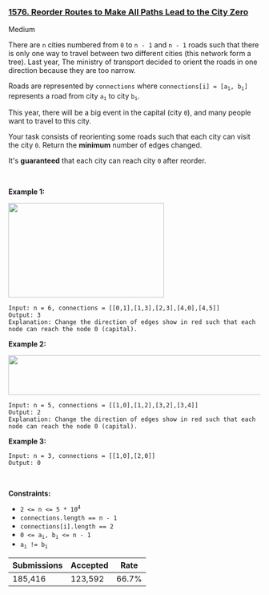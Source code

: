 ### [1576. Reorder Routes to Make All Paths Lead to the City Zero](https://leetcode.com/problems/reorder-routes-to-make-all-paths-lead-to-the-city-zero/)

Medium

There are `` n `` cities numbered from `` 0 `` to `` n - 1 `` and `` n - 1 `` roads such that there is only one way to travel between two different cities (this network form a tree). Last year, The ministry of transport decided to orient the roads in one direction because they are too narrow.

Roads are represented by `` connections `` where <code>connections[i] = [a<sub>i</sub>, b<sub>i</sub>]</code> represents a road from city <code>a<sub>i</sub></code> to city <code>b<sub>i</sub></code>.

This year, there will be a big event in the capital (city `` 0 ``), and many people want to travel to this city.

Your task consists of reorienting some roads such that each city can visit the city `` 0 ``. Return the __minimum__ number of edges changed.

It's __guaranteed__ that each city can reach city `` 0 `` after reorder.

 

<strong class="example">Example 1:</strong>

<img alt="" src="https://assets.leetcode.com/uploads/2020/05/13/sample_1_1819.png" style="width: 311px; height: 189px;"/>

```
Input: n = 6, connections = [[0,1],[1,3],[2,3],[4,0],[4,5]]
Output: 3
Explanation: Change the direction of edges show in red such that each node can reach the node 0 (capital).
```

<strong class="example">Example 2:</strong>

<img alt="" src="https://assets.leetcode.com/uploads/2020/05/13/sample_2_1819.png" style="width: 509px; height: 79px;"/>

```
Input: n = 5, connections = [[1,0],[1,2],[3,2],[3,4]]
Output: 2
Explanation: Change the direction of edges show in red such that each node can reach the node 0 (capital).
```

<strong class="example">Example 3:</strong>

```
Input: n = 3, connections = [[1,0],[2,0]]
Output: 0
```

 

__Constraints:__

*   <code>2 <= n <= 5 * 10<sup>4</sup></code>
*   `` connections.length == n - 1 ``
*   `` connections[i].length == 2 ``
*   <code>0 <= a<sub>i</sub>, b<sub>i</sub> <= n - 1</code>
*   <code>a<sub>i</sub> != b<sub>i</sub></code>

| Submissions    | Accepted     | Rate   |
| -------------- | ------------ | ------ |
| 185,416 | 123,592 | 66.7% |